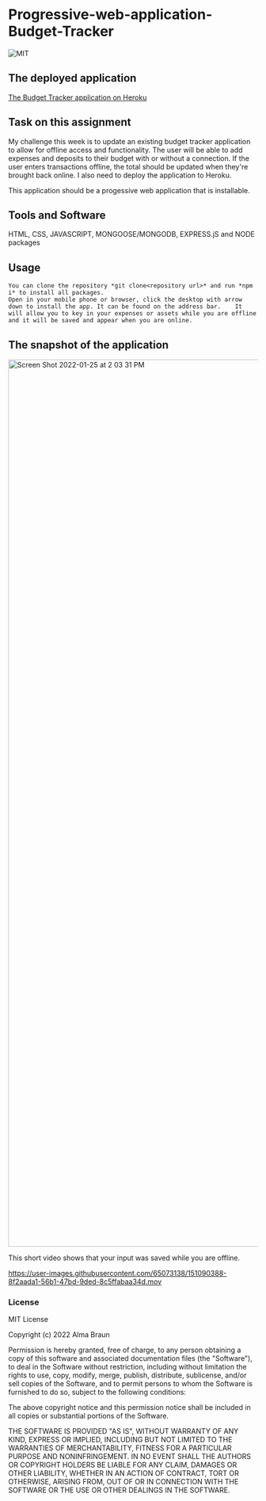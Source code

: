 # Progressive-web-application-Budget-Tracker

![MIT](https://img.shields.io/github/license/Alma-Dev914/Social-Network-with-NoSQL)

## The deployed application
[The Budget Tracker application on Heroku](https://aqueous-cove-81545.herokuapp.com)


## Task on this assignment
My challenge this week is to update an existing budget tracker application to allow for offline access and functionality. The user will be able to add expenses and deposits to their budget with or without a connection. If the user enters transactions offline, the total should be updated when they're brought back online. I also need to deploy the application to Heroku.

This application should be a progessive web application that is installable.

## Tools and Software
HTML, CSS, JAVASCRIPT, MONGOOSE/MONGODB, EXPRESS.jS and NODE packages

## Usage

    You can clone the repository *git clone<repository url>* and run *npm i* to install all packages. 
    Open in your mobile phone or browser, click the desktop with arrow down to install the app. It can be found on the address bar.    It will allow you to key in your expenses or assets while you are offline and it will be saved and appear when you are online.

## The snapshot of the application

<img width="1792" alt="Screen Shot 2022-01-25 at 2 03 31 PM" src="https://user-images.githubusercontent.com/65073138/151067320-d824dad6-2d92-44ad-be9d-90ce3728b8ea.png">

This short video shows that your input was saved while you are offline.

https://user-images.githubusercontent.com/65073138/151090388-8f2aada1-56b1-47bd-9ded-8c5ffabaa34d.mov

### License
MIT License

Copyright (c) 2022 Alma Braun

Permission is hereby granted, free of charge, to any person obtaining a copy
of this software and associated documentation files (the "Software"), to deal
in the Software without restriction, including without limitation the rights
to use, copy, modify, merge, publish, distribute, sublicense, and/or sell
copies of the Software, and to permit persons to whom the Software is
furnished to do so, subject to the following conditions:

The above copyright notice and this permission notice shall be included in all
copies or substantial portions of the Software.

THE SOFTWARE IS PROVIDED "AS IS", WITHOUT WARRANTY OF ANY KIND, EXPRESS OR
IMPLIED, INCLUDING BUT NOT LIMITED TO THE WARRANTIES OF MERCHANTABILITY,
FITNESS FOR A PARTICULAR PURPOSE AND NONINFRINGEMENT. IN NO EVENT SHALL THE
AUTHORS OR COPYRIGHT HOLDERS BE LIABLE FOR ANY CLAIM, DAMAGES OR OTHER
LIABILITY, WHETHER IN AN ACTION OF CONTRACT, TORT OR OTHERWISE, ARISING FROM,
OUT OF OR IN CONNECTION WITH THE SOFTWARE OR THE USE OR OTHER DEALINGS IN THE
SOFTWARE.
